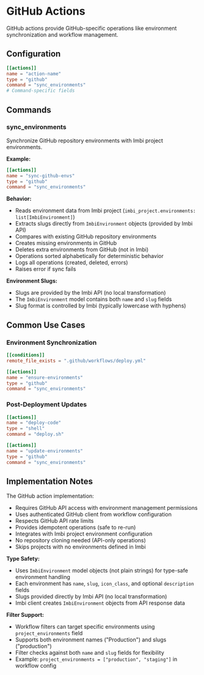 # GitHub Actions

GitHub actions provide GitHub-specific operations like environment synchronization and workflow management.

## Configuration

```toml
[[actions]]
name = "action-name"
type = "github"
command = "sync_environments"
# Command-specific fields
```

## Commands

### sync_environments

Synchronize GitHub repository environments with Imbi project environments.

**Example:**
```toml
[[actions]]
name = "sync-github-envs"
type = "github"
command = "sync_environments"
```

**Behavior:**

- Reads environment data from Imbi project (`imbi_project.environments: list[ImbiEnvironment]`)
- Extracts slugs directly from `ImbiEnvironment` objects (provided by Imbi API)
- Compares with existing GitHub repository environments
- Creates missing environments in GitHub
- Deletes extra environments from GitHub (not in Imbi)
- Operations sorted alphabetically for deterministic behavior
- Logs all operations (created, deleted, errors)
- Raises error if sync fails

**Environment Slugs:**
- Slugs are provided by the Imbi API (no local transformation)
- The `ImbiEnvironment` model contains both `name` and `slug` fields
- Slug format is controlled by Imbi (typically lowercase with hyphens)

## Common Use Cases

### Environment Synchronization

```toml
[[conditions]]
remote_file_exists = ".github/workflows/deploy.yml"

[[actions]]
name = "ensure-environments"
type = "github"
command = "sync_environments"
```

### Post-Deployment Updates

```toml
[[actions]]
name = "deploy-code"
type = "shell"
command = "deploy.sh"

[[actions]]
name = "update-environments"
type = "github"
command = "sync_environments"
```

## Implementation Notes

The GitHub action implementation:

- Requires GitHub API access with environment management permissions
- Uses authenticated GitHub client from workflow configuration
- Respects GitHub API rate limits
- Provides idempotent operations (safe to re-run)
- Integrates with Imbi project environment configuration
- No repository cloning needed (API-only operations)
- Skips projects with no environments defined in Imbi

**Type Safety:**
- Uses `ImbiEnvironment` model objects (not plain strings) for type-safe environment handling
- Each environment has `name`, `slug`, `icon_class`, and optional `description` fields
- Slugs provided directly by Imbi API (no local transformation)
- Imbi client creates `ImbiEnvironment` objects from API response data

**Filter Support:**
- Workflow filters can target specific environments using `project_environments` field
- Supports both environment names ("Production") and slugs ("production")
- Filter checks against both `name` and `slug` fields for flexibility
- Example: `project_environments = ["production", "staging"]` in workflow config
